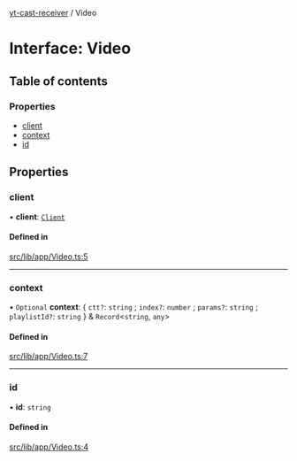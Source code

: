 [yt-cast-receiver](../README.md) / Video

# Interface: Video

## Table of contents

### Properties

- [client](Video.md#client)
- [context](Video.md#context)
- [id](Video.md#id)

## Properties

### client

• **client**: [`Client`](Client.md)

#### Defined in

[src/lib/app/Video.ts:5](https://github.com/patrickkfkan/yt-cast-receiver/blob/91904fb/src/lib/app/Video.ts#L5)

___

### context

• `Optional` **context**: { `ctt?`: `string` ; `index?`: `number` ; `params?`: `string` ; `playlistId?`: `string`  } & `Record`<`string`, `any`\>

#### Defined in

[src/lib/app/Video.ts:7](https://github.com/patrickkfkan/yt-cast-receiver/blob/91904fb/src/lib/app/Video.ts#L7)

___

### id

• **id**: `string`

#### Defined in

[src/lib/app/Video.ts:4](https://github.com/patrickkfkan/yt-cast-receiver/blob/91904fb/src/lib/app/Video.ts#L4)
